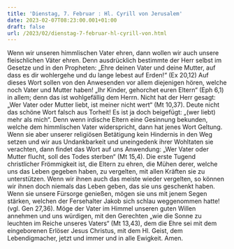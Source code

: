 ```yaml
---
title: 'Dienstag, 7. Februar : Hl. Cyrill von Jerusalem'
date: 2023-02-07T08:23:00.001+01:00
draft: false
url: /2023/02/dienstag-7-februar-hl-cyrill-von.html
---
```


Wenn wir unseren himmlischen Vater ehren, dann wollen wir auch unsere fleischlichen Väter ehren. Denn ausdrücklich bestimmte der Herr selbst im Gesetze und in den Propheten: „Ehre deinen Vater und deine Mutter, auf dass es dir wohlergehe und du lange lebest auf Erden!“ (Ex 20,12) Auf dieses Wort sollen von den Anwesenden vor allem diejenigen hören, welche noch Vater und Mutter haben! „Ihr Kinder, gehorchet euren Eltern“ (Eph 6,1) in allem; denn das ist wohlgefällig dem Herrn. Nicht hat der Herr gesagt: „Wer Vater oder Mutter liebt, ist meiner nicht wert“ (Mt 10,37). Deute nicht das schöne Wort falsch aus Torheit! Es ist ja doch beigefügt: „(wer liebt) mehr als mich“. Denn wenn irdische Eltern eine Gesinnung bekunden, welche dem himmlischen Vater widerspricht, dann hat jenes Wort Geltung. Wenn sie aber unserer religiösen Betätigung kein Hindernis in den Weg setzen und wir aus Undankbarkeit und uneingedenk ihrer Wohltaten sie verachten, dann findet das Wort auf uns Anwendung: „Wer Vater oder Mutter flucht, soll des Todes sterben“ (Mt 15,4). Die erste Tugend christlicher Frömmigkeit ist, die Eltern zu ehren, die Mühen derer, welche uns das Leben gegeben haben, zu vergelten, mit allen Kräften sie zu unterstützen. Wenn wir ihnen auch das meiste wieder vergelten, so können wir ihnen doch niemals das Leben geben, das sie uns geschenkt haben. Wenn sie unsere Fürsorge genießen, mögen sie uns mit jenem Segen stärken, welchen der Fersehalter Jakob sich schlau weggenommen hatte! (vgl. Gen 27,36). Möge der Vater im Himmel unseren guten Willen annehmen und uns würdigen, mit den Gerechten „wie die Sonne zu leuchten im Reiche unseres Vaters“ (Mt 13,43), dem die Ehre sei mit dem eingeborenen Erlöser Jesus Christus, mit dem Hl. Geist, dem Lebendigmacher, jetzt und immer und in alle Ewigkeit. Amen.